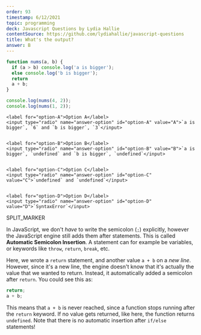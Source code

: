 ```yaml
---
order: 93
timestamp: 6/12/2021
topic: programming
deck: Javascript Questions by Lydia Hallie
contentSource: https://github.com/lydiahallie/javascript-questions
title: What's the output?
answer: B
---
```


  

```javascript
function nums(a, b) {
  if (a > b) console.log('a is bigger');
  else console.log('b is bigger');
  return
  a + b;
}

console.log(nums(4, 2));
console.log(nums(1, 2));
```


    <label for="option-A">Option A</label>
    <input type="radio" name="answer-option" id="option-A" value="A">`a is bigger`, `6` and `b is bigger`, `3`</input>
    

    <label for="option-B">Option B</label>
    <input type="radio" name="answer-option" id="option-B" value="B">`a is bigger`, `undefined` and `b is bigger`, `undefined`</input>
    

    <label for="option-C">Option C</label>
    <input type="radio" name="answer-option" id="option-C" value="C">`undefined` and `undefined`</input>
    

    <label for="option-D">Option D</label>
    <input type="radio" name="answer-option" id="option-D" value="D">`SyntaxError`</input>
    




SPLIT_MARKER

In JavaScript, we don't _have_ to write the semicolon (`;`) explicitly, however the JavaScript engine still adds them after statements. This is called **Automatic Semicolon Insertion**. A statement can for example be variables, or keywords like `throw`, `return`, `break`, etc.

Here, we wrote a `return` statement, and another value `a + b` on a _new line_. However, since it's a new line, the engine doesn't know that it's actually the value that we wanted to return. Instead, it automatically added a semicolon after `return`. You could see this as:

```javascript
return;
a + b;
```

This means that `a + b` is never reached, since a function stops running after the `return` keyword. If no value gets returned, like here, the function returns `undefined`. Note that there is no automatic insertion after `if/else` statements!



